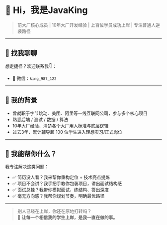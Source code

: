 # 👋 Hi，我是JavaKing

> 前大厂核心成员 | 10年大厂开发经验 | 上百位学员成功上岸 | 专注普通人逆袭路径

---

## 📮 找我聊聊

想走捷径？欢迎联系我👇：

- 📮 微信：`king_987_122`

---

## 💼 我的背景

- 曾就职于字节跳动、美团、阿里等一线互联网公司，参与多个核心项目
- 熟悉后端 / 测试 / 数据 / 算法
- 10年大厂经验，清楚各个大厂用人标准与底层逻辑
- 过去3年，累计辅导超 100 位学生进入理想实习/正式岗位

---

## 🚀 我能帮你什么？

我专注解决这类问题：

- ✅ 简历没人看？我来帮你重构定位 + 技术亮点提炼
- ✅ 项目不会讲？我手把手教你包装项目，讲出面试结构感
- ✅ 面试总挂？我带你模拟面试、练结构、答出深度
- ✅ 毫无方向感？我帮你规划节奏，明确最优路径

---

> 别人已经在上岸，你还在原地打转吗？  
> 📌 **让每一个相信我的学生上岸，是我一直在做的事。**
